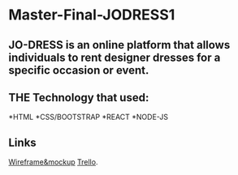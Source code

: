 # Master-Final-JODRESS1
## JO-DRESS is an online platform that allows individuals to rent designer dresses for a specific occasion or event.
## THE Technology that used: 
*HTML
*CSS/BOOTSTRAP 
*REACT
*NODE-JS
## Links 
[Wireframe&mockup](https://www.figma.com/file/fGDBxkYLwXLFwXdGDAp5Ur/masterpiece?type=design&mode=design&t=0x4vI08SvaXn5CTv-0)
[Trello]().
